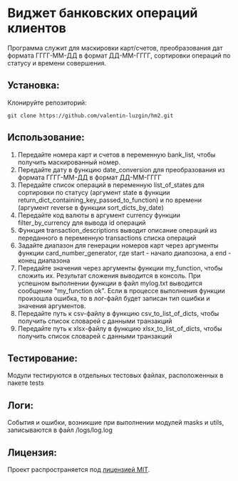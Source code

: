 # Виджет банковских операций клиентов

Программа служит для маскировки карт/счетов, преобразования дат формата ГГГГ-ММ-ДД в формат ДД-ММ-ГГГГ, сортировки операций
по статусу и времени совершения.

## Установка:

Клонируйте репозиторий:
```
git clone https://github.com/valentin-luzgin/hm2.git
```

## Использование:

1. Передайте номера карт и счетов в переменную bank_list, чтобы получить маскированный номер. 
2. Передайте дату в функцию date_conversion для преобразования из формата ГГГГ-ММ-ДД в формат ДД-ММ-ГГГГ
3. Передайте список операций в переменную list_of_states для сортировки по статусу (аргумент state в функции 
return_dict_containing_key_passed_to_function) и по времени (аргумент reverse в функции sort_dicts_by_date)
4. Передайте код валюты в аргумент currency функции filter_by_currency для вывода id операций
5. Функция transaction_descriptions выводит описание операций из переданного в переменную transactions списка операций 
6. Задайте диапазон для генерации номеров карт через аргументы функции card_number_generator, где start - начало диапозона,
а end - конец диапазона
7. Передайте значения через аргументы функции my_function, чтобы сложить их. Результат сложения выводится в консоль.
При успешном выполнении функции в файл mylog.txt выводится сообщение "my_function ok". Если в процессе выполнения функции произошла ошибка, 
то в лог-файл будет записан тип ошибки и значения аргументов.
8. Передайте путь к csv-файлу в функцию csv_to_list_of_dicts, чтобы получить список словарей с данными транзакций
9. Передайте путь к xlsx-файлу в функцию xlsx_to_list_of_dicts, чтобы получить список словарей с данными транзакций


## Тестирование:

Модули тестируются в отдельных тестовых файлах, расположенных в пакете tests

## Логи:

События и ошибки, возникшие при выполнении модулей masks и utils, записываются в файл /logs/log.log

## Лицензия:

Проект распространяется под [лицензией MIT](LICENSE).